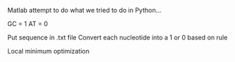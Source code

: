 Matlab attempt to do what we tried to do in Python...

GC = 1
AT = 0

Put sequence in .txt file
Convert each nucleotide into a 1 or 0 based on rule

Local minimum optimization